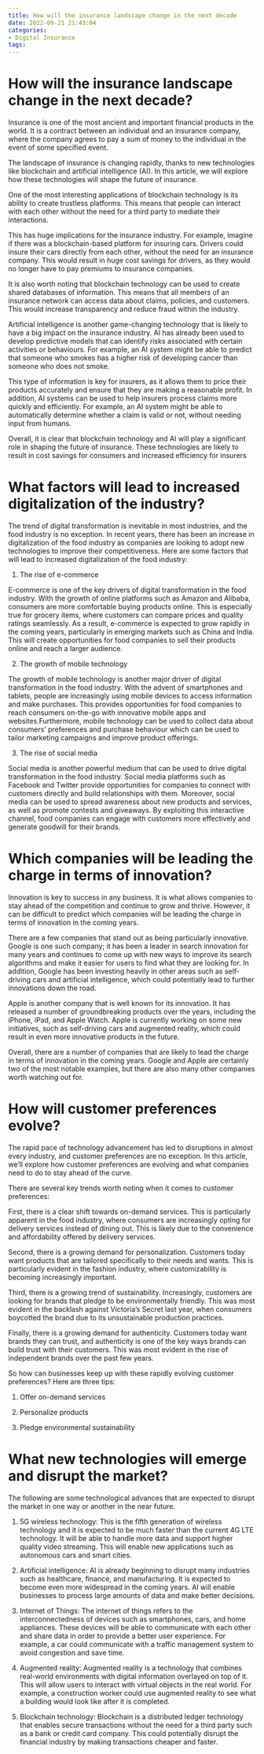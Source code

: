 ```yaml
---
title: How will the insurance landscape change in the next decade
date: 2022-09-21 21:43:04
categories:
- Digital Insurance
tags:
---
```



#  How will the insurance landscape change in the next decade?

Insurance is one of the most ancient and important financial products in the world. It is a contract between an individual and an insurance company, where the company agrees to pay a sum of money to the individual in the event of some specified event.

The landscape of insurance is changing rapidly, thanks to new technologies like blockchain and artificial intelligence (AI). In this article, we will explore how these technologies will shape the future of insurance.

One of the most interesting applications of blockchain technology is its ability to create trustless platforms. This means that people can interact with each other without the need for a third party to mediate their interactions.

This has huge implications for the insurance industry. For example, imagine if there was a blockchain-based platform for insuring cars. Drivers could insure their cars directly from each other, without the need for an insurance company. This would result in huge cost savings for drivers, as they would no longer have to pay premiums to insurance companies.

It is also worth noting that blockchain technology can be used to create shared databases of information. This means that all members of an insurance network can access data about claims, policies, and customers. This would increase transparency and reduce fraud within the industry.

Artificial intelligence is another game-changing technology that is likely to have a big impact on the insurance industry. AI has already been used to develop predictive models that can identify risks associated with certain activities or behaviours. For example, an AI system might be able to predict that someone who smokes has a higher risk of developing cancer than someone who does not smoke.

This type of information is key for insurers, as it allows them to price their products accurately and ensure that they are making a reasonable profit. In addition, AI systems can be used to help insurers process claims more quickly and efficiently. For example, an AI system might be able to automatically determine whether a claim is valid or not, without needing input from humans.

Overall, it is clear that blockchain technology and AI will play a significant role in shaping the future of insurance. These technologies are likely to result in cost savings for consumers and increased efficiency for insurers

#  What factors will lead to increased digitalization of the industry?

The trend of digital transformation is inevitable in most industries, and the food industry is no exception. In recent years, there has been an increase in digitalization of the food industry as companies are looking to adopt new technologies to improve their competitiveness. Here are some factors that will lead to increased digitalization of the food industry:

1. The rise of e-commerce

E-commerce is one of the key drivers of digital transformation in the food industry. With the growth of online platforms such as Amazon and Alibaba, consumers are more comfortable buying products online. This is especially true for grocery items, where customers can compare prices and quality ratings seamlessly. As a result, e-commerce is expected to grow rapidly in the coming years, particularly in emerging markets such as China and India. This will create opportunities for food companies to sell their products online and reach a larger audience.

2. The growth of mobile technology

The growth of mobile technology is another major driver of digital transformation in the food industry. With the advent of smartphones and tablets, people are increasingly using mobile devices to access information and make purchases. This provides opportunities for food companies to reach consumers on-the-go with innovative mobile apps and websites.Furthermore, mobile technology can be used to collect data about consumers’ preferences and purchase behaviour which can be used to tailor marketing campaigns and improve product offerings.

3. The rise of social media

Social media is another powerful medium that can be used to drive digital transformation in the food industry. Social media platforms such as Facebook and Twitter provide opportunities for companies to connect with customers directly and build relationships with them. Moreover, social media can be used to spread awareness about new products and services, as well as promote contests and giveaways. By exploiting this interactive channel, food companies can engage with customers more effectively and generate goodwill for their brands.

#  Which companies will be leading the charge in terms of innovation?

Innovation is key to success in any business. It is what allows companies to stay ahead of the competition and continue to grow and thrive. However, it can be difficult to predict which companies will be leading the charge in terms of innovation in the coming years.

There are a few companies that stand out as being particularly innovative. Google is one such company; it has been a leader in search innovation for many years and continues to come up with new ways to improve its search algorithms and make it easier for users to find what they are looking for. In addition, Google has been investing heavily in other areas such as self-driving cars and artificial intelligence, which could potentially lead to further innovations down the road.

Apple is another company that is well known for its innovation. It has released a number of groundbreaking products over the years, including the iPhone, iPad, and Apple Watch. Apple is currently working on some new initiatives, such as self-driving cars and augmented reality, which could result in even more innovative products in the future.

Overall, there are a number of companies that are likely to lead the charge in terms of innovation in the coming years. Google and Apple are certainly two of the most notable examples, but there are also many other companies worth watching out for.

#  How will customer preferences evolve?

The rapid pace of technology advancement has led to disruptions in almost every industry, and customer preferences are no exception. In this article, we’ll explore how customer preferences are evolving and what companies need to do to stay ahead of the curve.

There are several key trends worth noting when it comes to customer preferences:

First, there is a clear shift towards on-demand services. This is particularly apparent in the food industry, where consumers are increasingly opting for delivery services instead of dining out. This is likely due to the convenience and affordability offered by delivery services.

Second, there is a growing demand for personalization. Customers today want products that are tailored specifically to their needs and wants. This is particularly evident in the fashion industry, where customizability is becoming increasingly important.

Third, there is a growing trend of sustainability. Increasingly, customers are looking for brands that pledge to be environmentally friendly. This was most evident in the backlash against Victoria’s Secret last year, when consumers boycotted the brand due to its unsustainable production practices.

Finally, there is a growing demand for authenticity. Customers today want brands they can trust, and authenticity is one of the key ways brands can build trust with their customers. This was most evident in the rise of independent brands over the past few years.

So how can businesses keep up with these rapidly evolving customer preferences? Here are three tips:

1) Offer on-demand services

2) Personalize products
3) Pledge environmental sustainability

#  What new technologies will emerge and disrupt the market?

The following are some technological advances that are expected to disrupt the market in one way or another in the near future.

1. 5G wireless technology: This is the fifth generation of wireless technology and it is expected to be much faster than the current 4G LTE technology. It will be able to handle more data and support higher quality video streaming. This will enable new applications such as autonomous cars and smart cities.

2. Artificial intelligence: AI is already beginning to disrupt many industries such as healthcare, finance, and manufacturing. It is expected to become even more widespread in the coming years. AI will enable businesses to process large amounts of data and make better decisions.

3. Internet of Things: The internet of things refers to the interconnectedness of devices such as smartphones, cars, and home appliances. These devices will be able to communicate with each other and share data in order to provide a better user experience. For example, a car could communicate with a traffic management system to avoid congestion and save time.

4. Augmented reality: Augmented reality is a technology that combines real-world environments with digital information overlayed on top of it. This will allow users to interact with virtual objects in the real world. For example, a construction worker could use augmented reality to see what a building would look like after it is completed.

5. Blockchain technology: Blockchain is a distributed ledger technology that enables secure transactions without the need for a third party such as a bank or credit card company. This could potentially disrupt the financial industry by making transactions cheaper and faster.